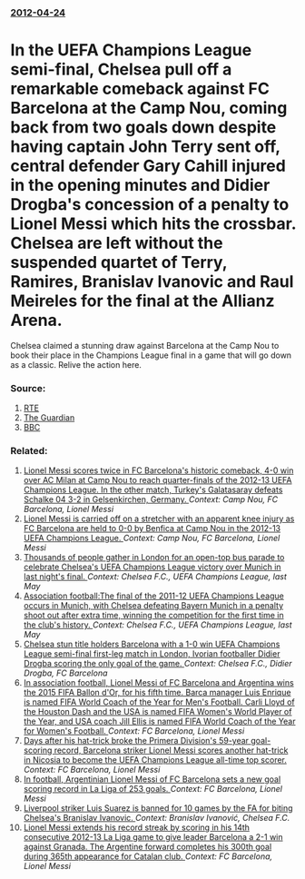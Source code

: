 ### [2012-04-24](/news/2012/04/24/index.md)

# In the UEFA Champions League semi-final, Chelsea pull off a remarkable comeback against FC Barcelona at the Camp Nou, coming back from two goals down despite having captain John Terry sent off, central defender Gary Cahill injured in the opening minutes and Didier Drogba's concession of a penalty to Lionel Messi which hits the crossbar. Chelsea are left without the suspended quartet of Terry, Ramires, Branislav Ivanovic and Raul Meireles for the final at the Allianz Arena. 

Chelsea claimed a stunning draw against Barcelona at the Camp Nou to book their place in the Champions League final in a game that will go down as a classic. Relive the action here.


### Source:

1. [RTE](http://www.rte.ie/sport/soccer/2012/0424/318345-live-updates-barcelona-v-chelsea/)
2. [The Guardian](http://www.guardian.co.uk/football/2012/apr/24/barcelona-chelsea-champions-league-live-mbm)
3. [BBC](http://www.bbc.co.uk/sport/0/football/17832531)

### Related:

1. [Lionel Messi scores twice in FC Barcelona's historic comeback, 4-0 win over AC Milan at Camp Nou to reach quarter-finals of the 2012-13 UEFA Champions League. In the other match, Turkey's Galatasaray defeats Schalke 04 3-2 in Gelsenkirchen, Germany. ](/news/2013/03/12/lionel-messi-scores-twice-in-fc-barcelona-s-historic-comeback-4a0-win-over-ac-milan-at-camp-nou-to-reach-quarter-finals-of-the-2012a13.md) _Context: Camp Nou, FC Barcelona, Lionel Messi_
2. [Lionel Messi is carried off on a stretcher with an apparent knee injury as FC Barcelona are held to 0-0 by Benfica at Camp Nou in the 2012-13 UEFA Champions League. ](/news/2012/12/5/lionel-messi-is-carried-off-on-a-stretcher-with-an-apparent-knee-injury-as-fc-barcelona-are-held-to-0a0-by-benfica-at-camp-nou-in-the-2012.md) _Context: Camp Nou, FC Barcelona, Lionel Messi_
3. [Thousands of people gather in London for an open-top bus parade to celebrate Chelsea's UEFA Champions League victory over Munich in last night's final. ](/news/2012/05/20/thousands-of-people-gather-in-london-for-an-open-top-bus-parade-to-celebrate-chelsea-s-uefa-champions-league-victory-over-munich-in-last-nig.md) _Context: Chelsea F.C., UEFA Champions League, last May_
4. [Association football:The final of the 2011-12 UEFA Champions League occurs in Munich, with Chelsea defeating Bayern Munich in a penalty shoot out after extra time, winning the competition for the first time in the club's history. ](/news/2012/05/19/association-football-pthe-final-of-the-2011a12-uefa-champions-league-occurs-in-munich-with-chelsea-defeating-bayern-munich-in-a-penalty-s.md) _Context: Chelsea F.C., UEFA Champions League, last May_
5. [Chelsea stun title holders Barcelona with a 1-0 win UEFA Champions League semi-final first-leg match in London, Ivorian footballer Didier Drogba scoring the only goal of the game. ](/news/2012/04/18/chelsea-stun-title-holders-barcelona-with-a-1-0-win-uefa-champions-league-semi-final-first-leg-match-in-london-ivorian-footballer-didier-dr.md) _Context: Chelsea F.C., Didier Drogba, FC Barcelona_
6. [In association football, Lionel Messi of FC Barcelona and Argentina wins the 2015 FIFA Ballon d'Or, for his fifth time. Barca manager Luis Enrique is named FIFA World Coach of the Year for Men's Football. Carli Lloyd of the Houston Dash and the USA is named FIFA Women's World Player of the Year, and USA coach Jill Ellis is named FIFA World Coach of the Year for Women's Football. ](/news/2016/01/11/in-association-football-lionel-messi-of-fc-barcelona-and-argentina-wins-the-2015-fifa-ballon-d-or-for-his-fifth-time-barassa-manager-luis.md) _Context: FC Barcelona, Lionel Messi_
7. [Days after his hat-trick broke the Primera Division's 59-year goal-scoring record, Barcelona striker Lionel Messi scores another hat-trick in Nicosia to become the UEFA Champions League all-time top scorer. ](/news/2014/11/25/days-after-his-hat-trick-broke-the-primera-divisia3n-s-59-year-goal-scoring-record-barcelona-striker-lionel-messi-scores-another-hat-trick.md) _Context: FC Barcelona, Lionel Messi_
8. [In football, Argentinian Lionel Messi of FC Barcelona sets a new goal scoring record in La Liga of 253 goals. ](/news/2014/11/22/in-football-argentinian-lionel-messi-of-fc-barcelona-sets-a-new-goal-scoring-record-in-la-liga-of-253-goals.md) _Context: FC Barcelona, Lionel Messi_
9. [Liverpool striker Luis Suarez is banned for 10 games by the FA for biting Chelsea's Branislav Ivanovic. ](/news/2013/04/24/liverpool-striker-luis-sua-rez-is-banned-for-10-games-by-the-fa-for-biting-chelsea-s-branislav-ivanovia.md) _Context: Branislav Ivanović, Chelsea F.C._
10. [Lionel Messi extends his record streak by scoring in his 14th consecutive 2012-13 La Liga game to give leader Barcelona a 2-1 win against Granada. The Argentine forward completes his 300th goal during 365th appearance for Catalan club. ](/news/2013/02/16/lionel-messi-extends-his-record-streak-by-scoring-in-his-14th-consecutive-2012a13-la-liga-game-to-give-leader-barcelona-a-2a1-win-agains.md) _Context: FC Barcelona, Lionel Messi_
